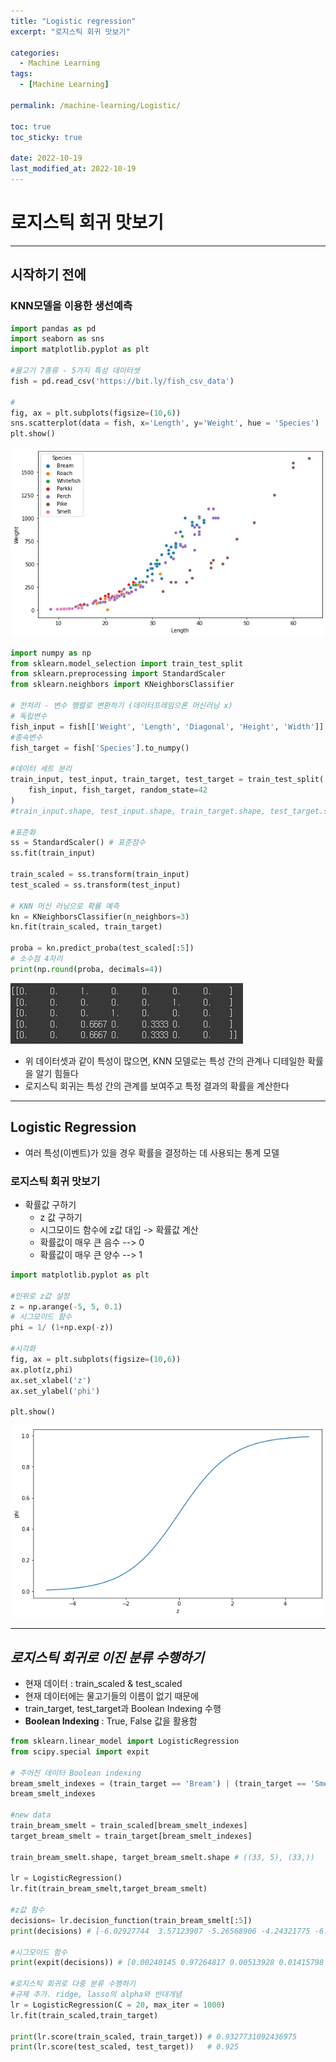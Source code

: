 ```yaml
---
title: "Logistic regression"
excerpt: "로지스틱 회귀 맛보기"

categories:
  - Machine Learning
tags:
  - [Machine Learning]

permalink: /machine-learning/Logistic/

toc: true
toc_sticky: true

date: 2022-10-19
last_modified_at: 2022-10-19
---
```


# 로지스틱 회귀 맛보기

---

## 시작하기 전에

### KNN모델을 이용한 생선예측

```python
import pandas as pd
import seaborn as sns
import matplotlib.pyplot as plt

#물고기 7종류 - 5가지 특성 데이터셋
fish = pd.read_csv('https://bit.ly/fish_csv_data')

#
fig, ax = plt.subplots(figsize=(10,6))
sns.scatterplot(data = fish, x='Length', y='Weight', hue = 'Species')
plt.show()
```
![a](/assets/images/posts_img/machine-learning-4/fishes.png)

```python
import numpy as np
from sklearn.model_selection import train_test_split
from sklearn.preprocessing import StandardScaler
from sklearn.neighbors import KNeighborsClassifier

# 전처리 - 변수 행렬로 변환하기 (데이터프레임으론 머신러닝 x)
# 독립변수
fish_input = fish[['Weight', 'Length', 'Diagonal', 'Height', 'Width']].to_numpy()
#종속변수
fish_target = fish['Species'].to_numpy()

#데이터 세트 분리
train_input, test_input, train_target, test_target = train_test_split(
    fish_input, fish_target, random_state=42
)
#train_input.shape, test_input.shape, train_target.shape, test_target.shape

#표준화
ss = StandardScaler() # 표준점수
ss.fit(train_input)

train_scaled = ss.transform(train_input)
test_scaled = ss.transform(test_input)

# KNN 머신 러닝으로 확률 예측
kn = KNeighborsClassifier(n_neighbors=3)
kn.fit(train_scaled, train_target)

proba = kn.predict_proba(test_scaled[:5])
# 소수점 4자리
print(np.round(proba, decimals=4))
```
![b](/assets/images/posts_img/machine-learning-4/KNN.png)

- 위 데이터셋과 같이 특성이 많으면, KNN 모델로는 특성 간의 관계나 디테일한 확률을 알기 힘들다
- 로지스틱 회귀는 특성 간의 관계를 보여주고 특정 결과의 확률을 계산한다

---

## __Logistic Regression__
- 여러 특성(이벤트)가 있을 경우 확률을 결정하는 데 사용되는 통계 모델

### 로지스틱 회귀 맛보기
- 확률값 구하기
    - z 값 구하기
    - 시그모이드 함수에 z값 대입 -> 확률값 계산
    - 확률값이 매우 큰 음수 --> 0
    - 확률값이 매우 큰 양수 --> 1
 

```python
import matplotlib.pyplot as plt

#인위로 z값 설정
z = np.arange(-5, 5, 0.1)
# 시그모이드 함수
phi = 1/ (1+np.exp(-z))

#시각화
fig, ax = plt.subplots(figsize=(10,6))
ax.plot(z,phi)
ax.set_xlabel('z')
ax.set_ylabel('phi')

plt.show()
```
![c](/assets/images/posts_img/machine-learning-4/logi.png)

---

## _로지스틱 회귀로 이진 분류 수행하기_

- 현재 데이터 : train_scaled & test_scaled
- 현재 데이터에는 물고기들의 이름이 없기 때문에
- train_target, test_target과 Boolean Indexing 수행
- __Boolean Indexing__ : True, False 값을 활용함

```python
from sklearn.linear_model import LogisticRegression
from scipy.special import expit

# 주어진 데이터 Boolean indexing
bream_smelt_indexes = (train_target == 'Bream') | (train_target == 'Smelt')
bream_smelt_indexes

#new data
train_bream_smelt = train_scaled[bream_smelt_indexes]
target_bream_smelt = train_target[bream_smelt_indexes]

train_bream_smelt.shape, target_bream_smelt.shape # ((33, 5), (33,))

lr = LogisticRegression()
lr.fit(train_bream_smelt,target_bream_smelt)

#z값 함수
decisions= lr.decision_function(train_bream_smelt[:5])
print(decisions) # [-6.02927744  3.57123907 -5.26568906 -4.24321775 -6.0607117 ]

#시그모이드 함수
print(expit(decisions)) # [0.00240145 0.97264817 0.00513928 0.01415798 0.00232731]

#로지스틱 회귀로 다중 분류 수행하기
#규제 추가. ridge, lasso의 alpha와 반대개념
lr = LogisticRegression(C = 20, max_iter = 1000)
lr.fit(train_scaled,train_target)

print(lr.score(train_scaled, train_target)) # 0.9327731092436975
print(lr.score(test_scaled, test_target))   # 0.925

```
